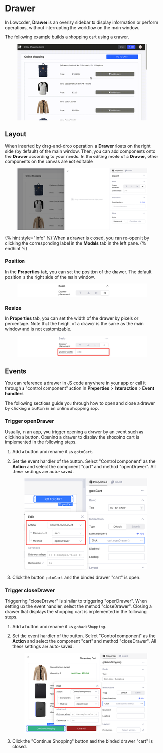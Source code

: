 # Drawer

In Lowcoder, **Drawer** is an overlay sidebar to display information or perform operations, without interrupting the workflow on the main window.

The following example builds a shopping cart using a drawer.

<figure><img src="../../.gitbook/assets/drawer-shopping-app.gif" alt=""><figcaption></figcaption></figure>

## Layout

When inserted by drag-and-drop operation, a **Drawer** floats on the right side (by default) of the main window. Then, you can add components onto the **Drawer** according to your needs. In the editing mode of a **Drawer**, other components on the canvas are not editable.

<figure><img src="../../.gitbook/assets/drawer-layout.PNG" alt=""><figcaption></figcaption></figure>

{% hint style="info" %}
When a drawer is closed, you can re-open it by clicking the corresponding label in the **Modals** tab in the left pane.
{% endhint %}

### Position

In the **Properties** tab, you can set the position of the drawer. The default position is the right side of the main window.

<figure><img src="../../.gitbook/assets/drawer-position.png" alt=""><figcaption></figcaption></figure>

### Resize

In **Properties** tab, you can set the width of the drawer by pixels or percentage. Note that the height of a drawer is the same as the main window and is not customizable.

<figure><img src="../../.gitbook/assets/drawer-resize.png" alt=""><figcaption></figcaption></figure>

## Events

You can reference a drawer in JS code anywhere in your app or call it through a "control component" action in **Properties** > **Interaction** > **Event handlers**.

The following sections guide you through how to open and close a drawer by clicking a button in an online shopping app.

### Trigger openDrawer

Usually, in an app, you trigger opening a drawer by an event such as clicking a button. Opening a drawer to display the shopping cart is implemented in the following steps.

1. Add a button and rename it as `gotoCart`.
2.  Set the event handler of the button. Select "Control component" as the **Action** and select the component "cart" and method "openDrawer". All these settings are auto-saved.&#x20;

    <figure><img src="../../.gitbook/assets/open-drawer.PNG" alt=""><figcaption></figcaption></figure>
3. Click the button `gotoCart` and the binded drawer "cart" is open.

### Trigger closeDrawer

Triggerring "closeDrawer" is similar to triggering "openDrawer". When setting up the event handler, select the method "closeDrawer". Closing a drawer that displays the shopping cart is implemented in the following steps.

1. Add a button and rename it as `gobackShopping`.
2.  Set the event handler of the button. Select "Control component" as the **Action** and select the component "cart" and method "closeDrawer". All these settings are auto-saved.&#x20;

    <figure><img src="../../.gitbook/assets/close-drawer.PNG" alt=""><figcaption></figcaption></figure>
3. Click the "Continue Shopping" button and the binded drawer "cart" is closed.
